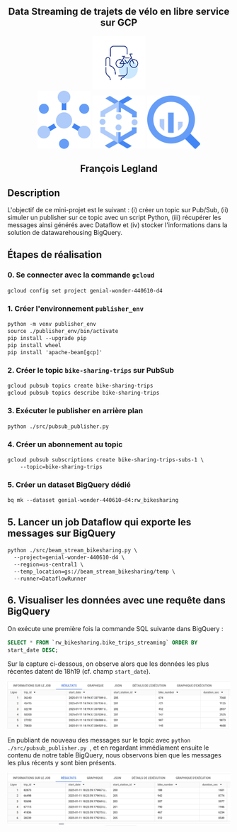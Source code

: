 
<h2 align="center">Data Streaming de trajets de vélo en libre service sur GCP</h2>

<div align="center">
  <img src="./docs/images/logo-velolibreservice.png" width="120" alt="Badge 3" />
</div>


<div align="center">
  <img src="./docs/images/logo-pubsub.png" width="120" alt="Badge 1" />
  <img src="./docs/images/logo-dataflow.png" width="120" alt="Badge 2" />
  <img src="./docs/images/logo-bigquery.png" width="120" alt="Badge 3" />
</div>

<h2 align="center">François Legland</h2>

## Description

L'objectif de ce mini-projet est le suivant : (i) créer un topic sur Pub/Sub, (ii) simuler un publisher sur ce topic avec un script Python, (iii) récupérer les messages ainsi générés avec Dataflow et (iv) stocker l'informations dans la solution de datawarehousing BigQuery.

## Étapes de réalisation

### 0. Se connecter avec la commande `gcloud`

```shell
gcloud config set project genial-wonder-440610-d4
```

### 1. Créer l'environnement `publisher_env`

```shell
python -m venv publisher_env
source ./publisher_env/bin/activate
pip install --upgrade pip
pip install wheel
pip install 'apache-beam[gcp]'
```
### 2. Créer le topic `bike-sharing-trips` sur PubSub

```shell
gcloud pubsub topics create bike-sharing-trips
gcloud pubsub topics describe bike-sharing-trips
```

### 3. Exécuter le publisher en arrière plan

```shell
python ./src/pubsub_publisher.py
```

### 4. Créer un abonnement au topic

```shell
gcloud pubsub subscriptions create bike-sharing-trips-subs-1 \
    --topic=bike-sharing-trips
```

### 5. Créer un dataset BigQuery dédié

```shell
bq mk --dataset genial-wonder-440610-d4:rw_bikesharing
```

## 5. Lancer un job Dataflow qui exporte les messages sur BigQuery

```shell
python ./src/beam_stream_bikesharing.py \
  --project=genial-wonder-440610-d4 \
  --region=us-central1 \
  --temp_location=gs://beam_stream_bikesharing/temp \
  --runner=DataflowRunner
```

## 6. Visualiser les données avec une requête dans BigQuery

On exécute une première fois la commande SQL suivante dans BigQuery :

```sql
SELECT * FROM `rw_bikesharing.bike_trips_streaming` ORDER BY
start_date DESC;
```

Sur la capture ci-dessous, on observe alors que les données les plus récentes datent de 18h19 (cf. champ `start_date`). 

<img src="./docs/images/capture_bq_1.png" alt="Exemple d'image" width="1000"/>

En publiant de nouveau des messages sur le topic avec `python ./src/pubsub_publisher.py `, et en regardant immédiament ensuite le contenu de notre table BigQuery, nous observons bien que les messages les plus récents y sont bien présents.

<img src="./docs/images/capture_bq_2.png" alt="Exemple d'image" width="1000"/>

